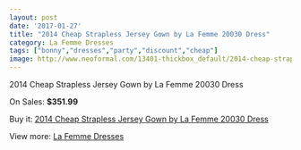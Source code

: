 ```yaml
---
layout: post
date: '2017-01-27'
title: "2014 Cheap Strapless Jersey Gown by La Femme 20030 Dress"
category: La Femme Dresses
tags: ["bonny","dresses","party","discount","cheap"]
image: http://www.neoformal.com/13401-thickbox_default/2014-cheap-strapless-jersey-gown-by-la-femme-20030-dress.jpg
---
```

2014 Cheap Strapless Jersey Gown by La Femme 20030 Dress

On Sales: **$351.99**
<a href="https://www.neoformal.com/en/la-femme-dresses-2014/4652-2014-cheap-strapless-jersey-gown-by-la-femme-20030-dress.html"><amp-img layout="responsive" width="600" height="600" src="//www.neoformal.com/13401-thickbox_default/2014-cheap-strapless-jersey-gown-by-la-femme-20030-dress.jpg" alt="2014 Cheap Strapless Jersey Gown by La Femme 20030 Dress 0" /></a>
<a href="https://www.neoformal.com/en/la-femme-dresses-2014/4652-2014-cheap-strapless-jersey-gown-by-la-femme-20030-dress.html"><amp-img layout="responsive" width="600" height="600" src="//www.neoformal.com/13402-thickbox_default/2014-cheap-strapless-jersey-gown-by-la-femme-20030-dress.jpg" alt="2014 Cheap Strapless Jersey Gown by La Femme 20030 Dress 1" /></a>
<a href="https://www.neoformal.com/en/la-femme-dresses-2014/4652-2014-cheap-strapless-jersey-gown-by-la-femme-20030-dress.html"><amp-img layout="responsive" width="600" height="600" src="//www.neoformal.com/13403-thickbox_default/2014-cheap-strapless-jersey-gown-by-la-femme-20030-dress.jpg" alt="2014 Cheap Strapless Jersey Gown by La Femme 20030 Dress 2" /></a>

Buy it: [2014 Cheap Strapless Jersey Gown by La Femme 20030 Dress](https://www.neoformal.com/en/la-femme-dresses-2014/4652-2014-cheap-strapless-jersey-gown-by-la-femme-20030-dress.html "2014 Cheap Strapless Jersey Gown by La Femme 20030 Dress")

View more: [La Femme Dresses](https://www.neoformal.com/en/56-la-femme-dresses-2014 "La Femme Dresses")